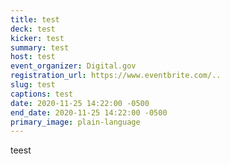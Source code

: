 ```yaml
---
title: test
deck: test
kicker: test
summary: test
host: test
event_organizer: Digital.gov
registration_url: https://www.eventbrite.com/..
slug: test
captions: test
date: 2020-11-25 14:22:00 -0500
end_date: 2020-11-25 14:22:00 -0500
primary_image: plain-language
---
```

teest